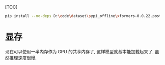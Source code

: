 [TOC]

```bash
pip install --no-deps D:\code\dataset\pypi_offline\xformers-0.0.22.post7-cp310-cp310-win_amd64.whl
```


# 显存

现在可以使用一半内存作为 GPU 的共享内存了, 这样模型就基本能加载起来了, 虽然推理速度很慢.


